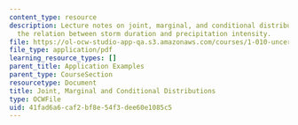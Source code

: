 ```yaml
---
content_type: resource
description: Lecture notes on joint, marginal, and conditional distributions, and
  the relation between storm duration and precipitation intensity.
file: https://ol-ocw-studio-app-qa.s3.amazonaws.com/courses/1-010-uncertainty-in-engineering-fall-2008/41fad6a6caf2bf8e54f3dee60e1085c5_app_09.pdf
file_type: application/pdf
learning_resource_types: []
parent_title: Application Examples
parent_type: CourseSection
resourcetype: Document
title: Joint, Marginal and Conditional Distributions
type: OCWFile
uid: 41fad6a6-caf2-bf8e-54f3-dee60e1085c5
---
```

